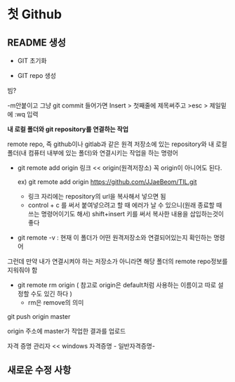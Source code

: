 # 첫 Github

## README 생성

- GIT 초기화

- GIT repo 생성



빔?

-m안붙이고 그냥 git commit 들어가면 Insert > 첫째줄에 제목써주고 >esc >  제일밑에 :wq 입력



**내 로컬 폴더와 git repository를 연결하는 작업**

remote repo, 즉 github이나 gitlab과 같은 원격 저장소에 있는 repository와 내 로컬 폴더(내 컴퓨터 내부에 있는 폴더)와 연결시키는 작업을 하는 명령어

- git remote add origin 링크  << origin(원격저장소) 꼭 origin이 아니어도 된다.
  
  ex) git remote add origin https://github.com/JJaeBeom/TIL.git
  - 링크 자리에는 repository의 url을 복사해서 넣으면 됨
  - control + c 를 써서 붙여넣으려고 할 때 에러가 날 수 있으니(원래 종료할 때 쓰는 명령어이기도 해서) shift+insert 키를 써서 복사한 내용을 삽입하는것이 좋다
- git remote -v : 현재 이 폴더가 어떤 원격저장소와 연결되어있는지 확인하는 명령어

그런데 만약 내가 연결시켜야 하는 저장소가 아니라면 해당 폴더의 remote repo정보를 지워줘야 함

- git remote rm origin ( 참고로 origin은 default처럼 사용하는 이름이고 따로 설정할 수도 있긴 하다 )
  - rm은 remove의 의미

git push origin master

 origin 주소에 master가 작업한 결과를 업로드

자격 증명 관리자 <<  windows 자격증명 - 일반자격증명- 



## 새로운 수정 사항


